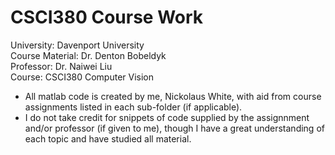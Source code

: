 # CSCI380 Course Work

University: Davenport University <br>
Course Material: Dr. Denton Bobeldyk <br>
Professor: Dr. Naiwei Liu <br>
Course: CSCI380 Computer Vision

* All matlab code is created by me, Nickolaus White, with aid from course assignments listed in each sub-folder (if applicable). 
* I do not take credit for snippets of code supplied by the assignnment and/or professor (if given to me), though I have
a great understanding of each topic and have studied all material.
